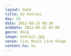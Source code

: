 ```yaml
---
layout: band
title: DJ Kunlaci
day: 24
date: 2012-08-25 00:30
enddate: 2012-08-25 02:00
genre: Rock
image: kunlaci.jpg
venue: Ciuc Music Live Stage
content_hu: hu
---
```


